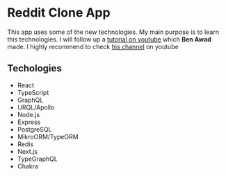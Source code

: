 # Reddit Clone App

This app uses some of the new technologies. My main purpose is to learn this technologies. I will follow up a [tutorial on youtube](https://www.youtube.com/watch?v=I6ypD7qv3Z8&list=WL&index=2&t=1961s) which **Ben Awad** made. I highly recommend to check [his channel](https://www.youtube.com/channel/UC-8QAzbLcRglXeN_MY9blyw) on youtube

## Techologies

- React
- TypeScript
- GraphQL
- URQL/Apollo
- Node.js
- Express
- PostgreSQL
- MikroORM/TypeORM
- Redis
- Next.js
- TypeGraphQL
- Chakra
